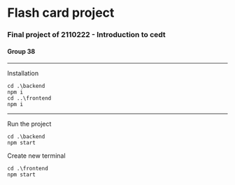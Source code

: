 # Flash card project

### Final project of 2110222 - Introduction to cedt

#### Group 38

---

Installation

```
cd .\backend
npm i
cd ..\frontend
npm i
```

---

Run the project

```
cd .\backend
npm start
```

Create new terminal

```
cd .\frontend
npm start
```
